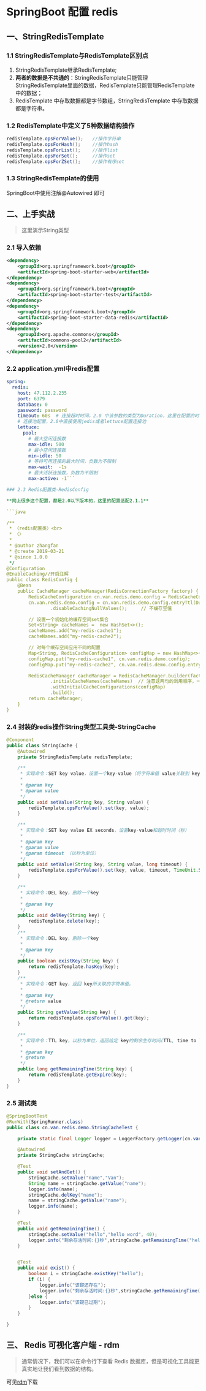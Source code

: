 # SpringBoot 配置 redis

## 一、StringRedisTemplate

### 1.1 StringRedisTemplate与RedisTemplate区别点

1. StringRedisTemplate继承RedisTemplate;
1. **两者的数据是不共通的**：StringRedisTemplate只能管理StringRedisTemplate里面的数据，RedisTemplate只能管理RedisTemplate中的数据；
1. RedisTemplate 中存取数据都是字节数组，StringRedisTemplate 中存取数据都是字符串。

### 1.2 RedisTemplate中定义了5种数据结构操作
```java 
redisTemplate.opsForValue();　　//操作字符串
redisTemplate.opsForHash();　　 //操作hash
redisTemplate.opsForList();　　 //操作list
redisTemplate.opsForSet();　　  //操作set
redisTemplate.opsForZSet();　 　//操作有序set
```

### 1.3 StringRedisTemplate的使用
 
SpringBoot中使用注解@Autowired 即可

## 二、上手实战

> 这里演示String类型

### 2.1 导入依赖

```xml
<dependency>
    <groupId>org.springframework.boot</groupId>
    <artifactId>spring-boot-starter-web</artifactId>
</dependency>
<dependency>
    <groupId>org.springframework.boot</groupId>
    <artifactId>spring-boot-starter-test</artifactId>
</dependency>
<dependency>
    <groupId>org.springframework.boot</groupId>
    <artifactId>spring-boot-starter-data-redis</artifactId>
</dependency>
<dependency>
    <groupId>org.apache.commons</groupId>
    <artifactId>commons-pool2</artifactId>
    <version>2.0</version>
</dependency>
```

### 2.2 application.yml中redis配置

```yml
spring:
  redis:
    host: 47.112.2.235
    port: 6379
    database: 0
    password: password
    timeout: 60s  # 连接超时时间，2.0 中该参数的类型为Duration，这里在配置的时候需要指明单位
    # 连接池配置，2.0中直接使用jedis或者lettuce配置连接池
    lettuce:
      pool:
        # 最大空闲连接数
        max-idle: 500
        # 最小空闲连接数
        min-idle: 50
        # 等待可用连接的最大时间，负数为不限制
        max-wait:  -1s
        # 最大活跃连接数，负数为不限制
        max-active: -1```

### 2.3 Redis配置类-RedisConfig

**网上很多这个配置，都是2.0以下版本的，这里的配置适配2.1.1**

```java

/**
 * 〈redis配置类〉<br>
 * 〈〉
 *
 * @author zhangfan
 * @create 2019-03-21
 * @since 1.0.0
 */
@Configuration
@EnableCaching//开启注解
public class RedisConfig {
    @Bean
    public CacheManager cacheManager(RedisConnectionFactory factory) {
        RedisCacheConfiguration cn.van.redis.demo.config = RedisCacheConfiguration.defaultCacheConfig();  // 生成一个默认配置，通过config对象即可对缓存进行自定义配置
        cn.van.redis.demo.config = cn.van.redis.demo.config.entryTtl(Duration.ofMinutes(1))     // 设置缓存的默认过期时间，也是使用Duration设置
                .disableCachingNullValues();     // 不缓存空值

        // 设置一个初始化的缓存空间set集合
        Set<String> cacheNames =  new HashSet<>();
        cacheNames.add("my-redis-cache1");
        cacheNames.add("my-redis-cache2");

        // 对每个缓存空间应用不同的配置
        Map<String, RedisCacheConfiguration> configMap = new HashMap<>();
        configMap.put("my-redis-cache1", cn.van.redis.demo.config);
        configMap.put("my-redis-cache2", cn.van.redis.demo.config.entryTtl(Duration.ofSeconds(120)));

        RedisCacheManager cacheManager = RedisCacheManager.builder(factory)     // 使用自定义的缓存配置初始化一个cacheManager
                .initialCacheNames(cacheNames)  // 注意这两句的调用顺序，一定要先调用该方法设置初始化的缓存名，再初始化相关的配置
                .withInitialCacheConfigurations(configMap)
                .build();
        return cacheManager;
    }
}
```

### 2.4 封装的redis操作String类型工具类-StringCache

```java
@Component
public class StringCache {
    @Autowired
    private StringRedisTemplate redisTemplate;

    /**
     * 实现命令：SET key value，设置一个key-value（将字符串值 value关联到 key）
     *
     * @param key
     * @param value
     */
    public void setValue(String key, String value) {
        redisTemplate.opsForValue().set(key, value);
    }

    /**
     * 实现命令：SET key value EX seconds，设置key-value和超时时间（秒）
     *
     * @param key
     * @param value
     * @param timeout （以秒为单位）
     */
    public void setValue(String key, String value, long timeout) {
        redisTemplate.opsForValue().set(key, value, timeout, TimeUnit.SECONDS);
    }

    /**
     * 实现命令：DEL key，删除一个key
     *
     * @param key
     */
    public void delKey(String key) {
        redisTemplate.delete(key);
    }
    /**
     * 实现命令：DEL key，删除一个key
     *
     * @param key
     */
    public boolean existKey(String key) {
        return redisTemplate.hasKey(key);
    }
    /**
     * 实现命令：GET key，返回 key所关联的字符串值。
     *
     * @param key
     * @return value
     */
    public String getValue(String key) {
        return redisTemplate.opsForValue().get(key);
    }

    /**
     * 实现命令：TTL key，以秒为单位，返回给定 key的剩余生存时间(TTL, time to live)。
     *
     * @param key
     * @return
     */
    public long getRemainingTime(String key) {
        return redisTemplate.getExpire(key);
    }
}
```

### 2.5 测试类

```java
@SpringBootTest
@RunWith(SpringRunner.class)
public class cn.van.redis.demo.StringCacheTest {

    private static final Logger logger = LoggerFactory.getLogger(cn.van.redis.demo.StringCacheTest.class);

    @Autowired
    private StringCache stringCache;

    @Test
    public void setAndGet() {
        stringCache.setValue("name","Van");
        String name = stringCache.getValue("name");
        logger.info(name);
        stringCache.delKey("name");
        name = stringCache.getValue("name");
        logger.info(name);
    }

    @Test
    public void getRemainingTime() {
        stringCache.setValue("hello","hello word", 40);
        logger.info("剩余存活时间:{}秒",stringCache.getRemainingTime("hello"));
    }


    @Test
    public void exist() {
        boolean i = stringCache.existKey("hello");
        if (i) {
            logger.info("该键还存在");
            logger.info("剩余存活时间:{}秒",stringCache.getRemainingTime("hello"));
        }else {
            logger.info("该键已过期");
        }
    }

}
```

## 三、 Redis 可视化客户端 - rdm

> 通常情况下，我们可以在命令行下查看 Redis 数据库，但是可视化工具能更真实地让我们看到数据的结构。

可见[rdm](https://github.com/vanDusty/SpringBoot-Home/tree/master/springboot-demo-redis/file/redis-desktop-manager-0.8.3-2550.dmg)下载
